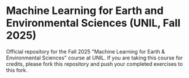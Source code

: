 # Machine Learning for Earth and Environmental Sciences (UNIL, Fall 2025)
Official repository for the Fall 2025 "Machine Learning for Earth & Environmental Sciences" course at UNIL.  If you are taking this course for credits, please fork this repository and push your completed exercises to this fork.  
